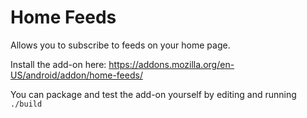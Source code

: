 # Home Feeds

Allows you to subscribe to feeds on your home page.

Install the add-on here: https://addons.mozilla.org/en-US/android/addon/home-feeds/

You can package and test the add-on yourself by editing and running `./build`
